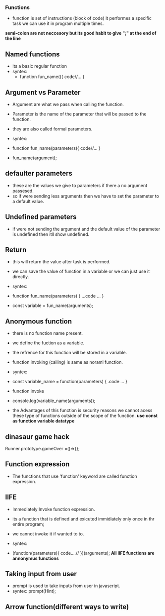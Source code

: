 
### Functions
- function is set of instructions (block of code) it performes a specific task we can use it in program multiple times.

**semi-colon are not neccesory but its good habit to give ";" at the end of the line**

## Named functions
- its a basic regular function
- syntex:
  - function fun_name(){
    code//...
  }

## Argument vs Parameter
- Argument are what we pass when calling the function.
- Parameter is the name of the parameter that will be passed to the function.
- they are also called formal parameters.

- syntex:
 - function fun_name(parameters){
    code//...
 }
- fun_name(argument);

## defaulter parameters
- these are the values we give to parameters if there a no argument passesed.
- so if were sending less arguments then we have to set the parameter to a default value.

## Undefined parameters
- if were not sending the argument and the default value of the parameter is undefined then itll show undefined.

## Return 
- this will return the value after task is performed.
- we can save the value of function in a variable or we can just use it directly.

- syntex:
 - function fun_name(parameters) { ...code ... }
 - const variable = fun_name(arguments);

##  Anonymous function
- there is no function name present.
- we define the fuction as a variable.
- the refrence for this function will be stored in a variable.
- function invoking (calling) is same as noraml function.

- syntex:
 - const variable_name = function(parameters) { .code ... }
 - function invoke
 - console.log(variable_name(arguments));

- the Advantages of this function is security reasons we cannot acess these type of functions outside of the scope of the function.
**use const as function variable datatype**

## dinasaur game hack
Runner.prototype.gameOver =()=>{};

## Function expression
- The functions that use 'function' keyword are called function expression.

## IIFE 
- Immediately Invoke function expression.
- its a function that is defined and exicuted immidiately only once in thr entire program;
- we cannot invoke it if wanted to to.

- syntex: 
 - (function(parameters){
    code....//
 })(arguments);
**All IIFE functions are annonymus functions**

## Taking input from user
- prompt is used to take inputs from user in javascript.
- syntex: prompt(Hint);

## Arrow function(different ways to write)
